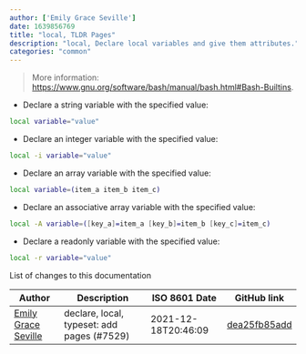 ```yaml
---
author: ['Emily Grace Seville']
date: 1639856769
title: "local, TLDR Pages"
description: "local, Declare local variables and give them attributes."
categories: "common"
---
```

> More information: <https://www.gnu.org/software/bash/manual/bash.html#Bash-Builtins>.

- Declare a string variable with the specified value:

```bash
local variable="value"
```

- Declare an integer variable with the specified value:

```bash
local -i variable="value"
```

- Declare an array variable with the specified value:

```bash
local variable=(item_a item_b item_c)
```

- Declare an associative array variable with the specified value:

```bash
local -A variable=([key_a]=item_a [key_b]=item_b [key_c]=item_c)
```

- Declare a readonly variable with the specified value:

```bash
local -r variable="value"
```
List of changes to this documentation


Author | Description | ISO 8601 Date | GitHub link
------|-----|-----|-----
[Emily Grace Seville](mailto:emilyseville7cf@gmail.com) | declare, local, typeset: add pages (#7529) | 2021-12-18T20:46:09 | [dea25fb85add](https://github.com/tldr-pages/tldr/commit/dea25fb85add59a3d75df3df9822f7b7c803c755)

